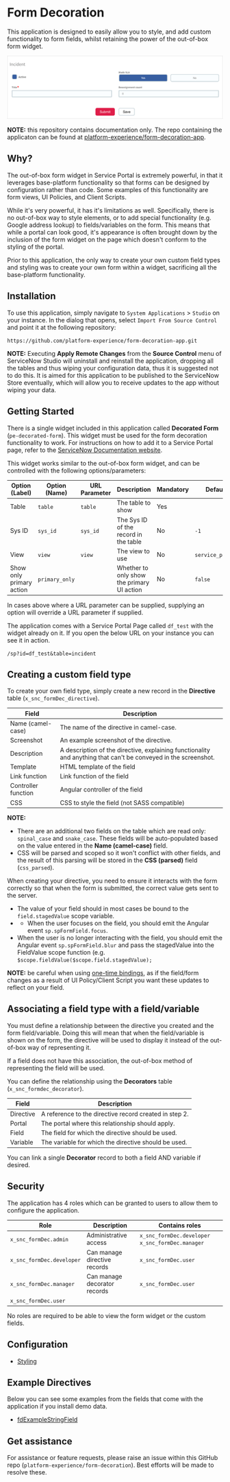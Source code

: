 # Form Decoration

This application is designed to easily allow you to style, and add custom functionality to form fields, whilst retaining the power of the out-of-box form widget.

![Decorated Form](decorated-form.png)

**NOTE:** this repository contains documentation only. The repo containing the applicaton can be found at [platform-experience/form-decoration-app](https://github.com/platform-experience/form-decoration-app).

## Why?

The out-of-box form widget in Service Portal is extremely powerful, in that it leverages base-platform functionality so that forms can be designed by configuration rather than code. Some examples of this functionality are form views, UI Policies, and Client Scripts.

While it's very powerful, it has it's limitations as well. Specifically, there is no out-of-box way to style elements, or to add special functionality (e.g. Google address lookup) to fields/variables on the form. This means that while a portal can look good, it's appearance is often brought down by the inclusion of the form widget on the page which doesn't conform to the styling of the portal.

Prior to this application, the only way to create your own custom field types and styling was to create your own form within a widget, sacrificing all the base-platform functionality.

## Installation

To use this application, simply navigate to `System Applications` > `Studio` on your instance. In the dialog that opens, select `Import From Source Control` and point it at the following repository:

```
https://github.com/platform-experience/form-decoration-app.git
```
**NOTE:** Executing **Apply Remote Changes** from the **Source Control** menu of ServiceNow Studio will uninstall and reinstall the application, dropping all the tables and thus wiping your configuration data, thus it is suggested not to do this. It is aimed for this application to be published to the ServiceNow Store eventually, which will allow you to receive updates to the app without wiping your data.
## Getting Started
There is a single widget included in this application called **Decorated Form** (`pe-decorated-form`). This widget must be used for the form decoration functionality to work. For instructions on how to add it to a Service Portal page, refer to the [ServiceNow Documentation website](https://docs.servicenow.com/bundle/helsinki-servicenow-platform/page/build/service-portal/task/t_AddWidgetsToAPage.html).

This widget works similar to the out-of-box form widget, and can be controlled with the following options/parameters:

| Option (Label)  | Option (Name)  | URL Parameter | Description | Mandatory | Default |
| ------------- | ------------- | ------------- | ------------- | ------------- | ------------- |
| Table  | `table` | `table` | The table to show | Yes |
| Sys ID  | `sys_id` | `sys_id` | The Sys ID of the record in the table  | No | `-1` |
| View  | `view` | `view` | The view to use | No | `service_portal` |
| Show only primary action  | `primary_only` |  | Whether to only show the primary UI action | No | `false` |

In cases above where a URL parameter can be supplied, supplying an option will override a URL parameter if supplied.

The application comes with a Service Portal Page called `df_test` with the widget already on it. If you open the below URL on your instance you can see it in action.

```
/sp?id=df_test&table=incident
```

## Creating a custom field type
To create your own field type, simply create a new record in the **Directive** table (`x_snc_formDec_directive`).

| Field  | Description |
| ------------- | ------------- |
| Name (camel-case)  | The name of the directive in camel-case.  |
| Screenshot  | An example screenshot of the directive.  |
| Description  | A description of the directive, explaining functionality and anything that can't be conveyed in the screenshot.  |
| Template  | HTML template of the field |
| Link function  | Link function of the field |
| Controller function  | Angular controller of the field |
| CSS  | CSS to style the field (not SASS compatible) |

**NOTE:** 

- There are an additional two fields on the table which are read only: `spinal_case` and `snake_case`. These fields will be auto-populated based on the value entered in the **Name (camel-case)** field.
- CSS will be parsed and scoped so it won't conflict with other fields, and the result of this parsing will be stored in the **CSS (parsed)** field (`css_parsed`).

When creating your directive, you need to ensure it interacts with the form correctly so that when the form is submitted, the correct value gets sent to the server.

- The value of your field should in most cases be bound to the `field.stagedValue` scope variable.
- - When the user focuses on the field, you should emit the Angular event `sp.spFormField.focus`.
- When the user is no longer interacting with the field, you should emit the Angular event `sp.spFormField.blur` and pass the stagedValue into the FieldValue scope function (e.g. `$scope.fieldValue($scope.field.stagedValue);`

**NOTE:**  be careful when using [one-time bindings](https://toddmotto.com/angular-one-time-binding-syntax/), as if the field/form changes as a result of UI Policy/Client Script you want these updates to reflect on your field.

## Associating a field type with a field/variable
You must define a relationship between the directive you created and the form field/variable. Doing this will mean that when the field/variable is shown on the form, the directive will be used to display it instead of the out-of-box way of representing it.

If a field does not have this association, the out-of-box method of representing the field will be used.

You can define the relationship using the **Decorators** table (`x_snc_formdec_decorator`).

| Field  | Description |
| ------------- | ------------- |
| Directive  | A reference to the directive record created in step 2. |
| Portal  | The portal where this relationship should apply. |
| Field  | The field for which the directive should be used. |
| Variable  | The variable for which the directive should be used. |

You can link a single **Decorator** record to both a field AND variable if desired.
## Security
The application has 4 roles which can be granted to users to allow them to configure the application.

| Role  | Description | Contains roles |
| ------------- | ------------- | ------------- |
| `x_snc_formDec.admin`  | Administrative access | `x_snc_formDec.developer` `x_snc_formDec.manager ` |
| `x_snc_formDec.developer`  | Can manage directive records | `x_snc_formDec.user` |
| `x_snc_formDec.manager`  | Can manage decorator records | `x_snc_formDec.user` |
| `x_snc_formDec.user`  |  | |

No roles are required to be able to view the form widget or the custom fields.

## Configuration

- [Styling](blob/master/README.md)

## Example Directives
Below you can see some examples from the fields that come with the application if you install demo data.

- [fdExampleStringField](blob/master/examples/fdExampleStringField)

## Get assistance

For assistance or feature requests, please raise an issue within this GitHub repo (`platform-experience/form-decoration`). Best efforts will be made to resolve these.